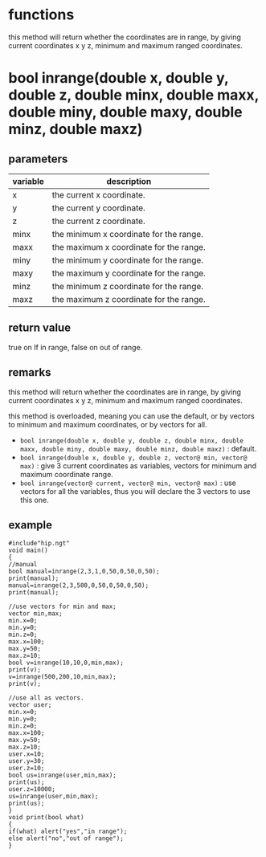 # functions

this method will return whether the coordinates are in range, by giving current coordinates x y z, minimum and maximum ranged coordinates.

# bool inrange(double x, double y, double z, double minx, double maxx, double miny, double maxy, double minz, double maxz)
## parameters
variable | description
---|---
x | the current x coordinate.
y | the current y coordinate.
z | the current z coordinate.
minx | the minimum x coordinate for the range.
maxx | the maximum x coordinate for the range.
miny | the minimum y coordinate for the range.
maxy | the maximum y coordinate for the range.
minz | the minimum z coordinate for the range.
maxz | the maximum z coordinate for the range.

## return value

true on If in range, false on out of range.

## remarks

this method will return whether the coordinates are in range, by giving current coordinates x y z, minimum and maximum ranged coordinates.

this method is overloaded, meaning you can use the default, or by vectors to minimum and maximum coordinates, or by vectors for all.

* `bool inrange(double x, double y, double z, double minx, double maxx, double miny, double maxy, double minz, double maxz)` : default.
* `bool inrange(double x, double y, double z, vector@ min, vector@ max)` : give 3 current coordinates as variables, vectors for minimum and maximum coordinate range.
* `bool inrange(vector@ current, vector@ min, vector@ max)` : use vectors for all the variables, thus you will declare the 3 vectors to use this one.

## example

```
#include"hip.ngt"
void main()
{
//manual
bool manual=inrange(2,3,1,0,50,0,50,0,50);
print(manual);
manual=inrange(2,3,500,0,50,0,50,0,50);
print(manual);

//use vectors for min and max;
vector min,max;
min.x=0;
min.y=0;
min.z=0;
max.x=100;
max.y=50;
max.z=10;
bool v=inrange(10,10,0,min,max);
print(v);
v=inrange(500,200,10,min,max);
print(v);

//use all as vectors.
vector user;
min.x=0;
min.y=0;
min.z=0;
max.x=100;
max.y=50;
max.z=10;
user.x=10;
user.y=30;
user.z=10;
bool us=inrange(user,min,max);
print(us);
user.z=10000;
us=inrange(user,min,max);
print(us);
}
void print(bool what)
{
if(what) alert("yes","in range");
else alert("no","out of range");
}
```
